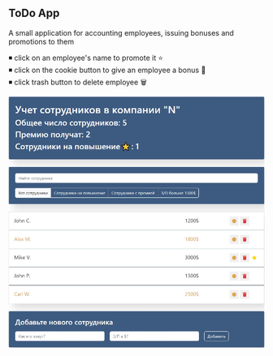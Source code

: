 ## ToDo App
 A small application for accounting employees, issuing bonuses and promotions to them
 
◾ click on an employee's name to promote it ⭐ <br>
◾ click on the cookie button to give an employee a bonus 🍪 <br>
◾ click trash button to delete employee 🗑️ <br>

![alt text](public/preview.jpg)
